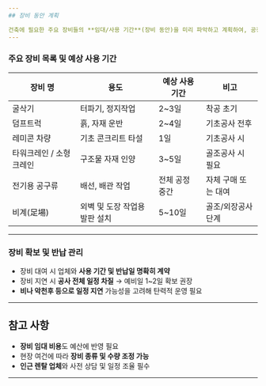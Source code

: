 ```yaml
---
## 장비 동안 계획

건축에 필요한 주요 장비들의 **임대/사용 기간**(장비 동안)을 미리 파악하고 계획하여, 공정 지연 없이 원활하게 진행되도록 함.
---
```

### 주요 장비 목록 및 예상 사용 기간

| 장비 명       | 용도                         | 예상 사용 기간 | 비고                  |
|---------------|------------------------------|----------------|-----------------------|
| 굴삭기        | 터파기, 정지작업             | 2~3일          | 착공 초기             |
| 덤프트럭      | 흙, 자재 운반                | 2~4일          | 기초공사 전후         |
| 레미콘 차량   | 기초 콘크리트 타설           | 1일            | 기초공사 시           |
| 타워크레인 / 소형 크레인 | 구조물 자재 인양        | 3~5일          | 골조공사 시 필요      |
| 전기용 공구류 | 배선, 배관 작업              | 전체 공정 중간 | 자체 구매 또는 대여   |
| 비계(足場)     | 외벽 및 도장 작업용 발판 설치 | 5~10일         | 골조/외장공사 단계    |
---
### 장비 확보 및 반납 관리

- 장비 대여 시 업체와 **사용 기간 및 반납일 명확히 계약**
- 장비 지연 시 **공사 전체 일정 차질** → 예비일 1~2일 확보 권장
- **비나 악천후 등으로 일정 지연** 가능성을 고려해 탄력적 운영 필요
---
## 참고 사항

- **장비 임대 비용**도 예산에 반영 필요
- 현장 여건에 따라 **장비 종류 및 수량 조정 가능**
- **인근 렌탈 업체**와 사전 상담 및 일정 조율 필수
---


